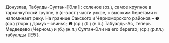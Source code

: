 ---
---

Донузлав, Табулды-Султан-⟦Эли⟧
: соленое ⦅оз.⦆, самое крупное в тарханкутской группе, в ⦅с-вост.⦆ части узкое, с высоким берегами и напоминает реку. На границе Сакского и Черноморского районов – ❶ ⦅ср.⦆ ⦅тюрк.⦆ домуз – свинья; ❷ ⦅ср.⦆ ⦅б.⦆ ⦅н.п.⦆ Табуалды-Ас, теперь Медведево ⦅Черном.⦆ и ⦅б.⦆ ⦅н.п.⦆ Султан-Эли на его берегах; ⦅ср.⦆ ⦅р.пл.⦆ табуалды ⦃Е5⦄.
